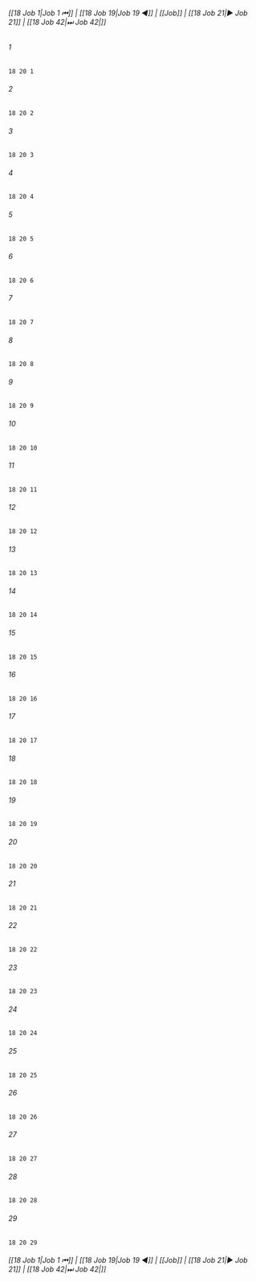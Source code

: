 
###### [[18 Job 1|Job 1 ⏮]] | [[18 Job 19|Job 19 ◀]] | [[Job]] | [[18 Job 21|▶ Job 21]] | [[18 Job 42|⏭ Job 42|]]

###### 1
``` verse
18 20 1 
```
###### 2
``` verse
18 20 2 
```
###### 3
``` verse
18 20 3 
```
###### 4
``` verse
18 20 4 
```
###### 5
``` verse
18 20 5 
```
###### 6
``` verse
18 20 6 
```
###### 7
``` verse
18 20 7 
```
###### 8
``` verse
18 20 8 
```
###### 9
``` verse
18 20 9 
```
###### 10
``` verse
18 20 10 
```
###### 11
``` verse
18 20 11 
```
###### 12
``` verse
18 20 12 
```
###### 13
``` verse
18 20 13 
```
###### 14
``` verse
18 20 14 
```
###### 15
``` verse
18 20 15 
```
###### 16
``` verse
18 20 16 
```
###### 17
``` verse
18 20 17 
```
###### 18
``` verse
18 20 18 
```
###### 19
``` verse
18 20 19 
```
###### 20
``` verse
18 20 20 
```
###### 21
``` verse
18 20 21 
```
###### 22
``` verse
18 20 22 
```
###### 23
``` verse
18 20 23 
```
###### 24
``` verse
18 20 24 
```
###### 25
``` verse
18 20 25 
```
###### 26
``` verse
18 20 26 
```
###### 27
``` verse
18 20 27 
```
###### 28
``` verse
18 20 28 
```
###### 29
``` verse
18 20 29 
```

###### [[18 Job 1|Job 1 ⏮]] | [[18 Job 19|Job 19 ◀]] | [[Job]] | [[18 Job 21|▶ Job 21]] | [[18 Job 42|⏭ Job 42|]]

